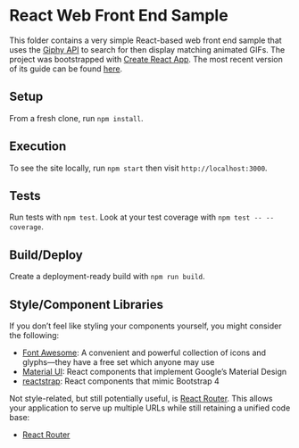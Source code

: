 # React Web Front End Sample

This folder contains a very simple React-based web front end sample that uses the [Giphy API](https://api.giphy.com) to search for then display matching animated GIFs. The project was bootstrapped with [Create React App](https://github.com/facebook/create-react-app). The most recent version of its guide can be found [here](https://github.com/facebookincubator/create-react-app/blob/master/packages/react-scripts/template/README.md).

## Setup

From a fresh clone, run `npm install`.

## Execution

To see the site locally, run `npm start` then visit `http://localhost:3000`.

## Tests

Run tests with `npm test`. Look at your test coverage with `npm test -- --coverage`.

## Build/Deploy

Create a deployment-ready build with `npm run build`.

## Style/Component Libraries

If you don’t feel like styling your components yourself, you might consider the following:
- [Font Awesome](https://fontawesome.com): A convenient and powerful collection of icons and glyphs—they have a free set which anyone may use
- [Material UI](https://material-ui.com/): React components that implement Google’s Material Design
- [reactstrap](https://reactstrap.github.io/): React components that mimic Bootstrap 4

Not style-related, but still potentially useful, is [React Router](https://reacttraining.com/react-router/). This allows your application to serve up multiple URLs while still retaining a unified code base:
- [React Router](https://reacttraining.com/react-router/)

